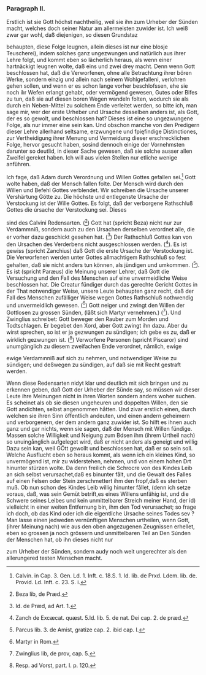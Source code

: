

### Paragraph II. ###

Erstlich ist sie Gott höchst nachtheilig,
weil sie ihn zum Urheber der Sünden macht, welches
doch seiner Natur am allermeisten zuwider ist. Ich
weiß zwar gar wohl, daß diejenigen, so diesen Grundstaz
<!-- Seite 168 -->
behaupten, diese Folge leugnen, allein dieses ist nur
eine blosje Teuscherei), indem solches ganz ungezwungen 
und natürlich aus ihrer Lehre folgt, und kommt
eben so lächerlich heraus, als wenn einer hartnäckigt
leugnen wolte, daß eins und zwei drey macht. Denn
wenn Gott beschlossen hat, daß die Verworfenen,
ohne alle Betrachtung ihrer bören Werke, sondern einzig
und allein nach seinem Wohlgefalleni, verlohren
gehen sollen, und wenn er es schon lange vorher beschlofssen,
ehe sie noch ilır Wefen erlangt gehabt, oder vermögend
gewesen, Gutes oder Bifes zu tun, daß sie
auf diesen boren Wegen wandeln folten, wodurch sie als
durch ein Neben-Mittel zu solchem Ende verleitet werden,
so bitte ich, man sage mir, wer der erste Urheber
und Ursache desselben anders ist, als Gott, der es so
gewolt, und beschlossen hat? Dieses ist eine so ungezwungene
Folge, als nur immer eine sein kan. Und
obschon manche von den Predigern dieser Lehre allerhand
seltsame, erzwungene und fpięfindige Distinctiones,
zur Vertheidigung ihrer Menung und Vermeidung
dieser erschrecklichen Folge, hervor gesucht haben,
sosind dennoch einige der Vornehmsten darunter so
deutlid, in dieser Sache gewesen, daß sie solche ausser
allen Zweifel gereket haben. Ich will aus vielen
Stellen nur etliche wenige anführen.

Ich fage, daß Adam durch Verordnung
und Willen Gottes gefallen sei.[^k6f2] Gott wolte
haben, daß der Mensch fallen folte. Der Mensch 
wird durch den Willen und Befehl Gottes verblendet.
Wir schreiben die Ursache unserer Vershärtung
Götte zu. Die höchste und entlegenste
Ursache der Verstockung ist der Wille Gottes.
Es folgt, daß der verborgene Rathschluß
Gottes die úrsache der Verstockung sei. Dieses
<!-- Seite 169 -->
sind des Calvini Redensarten. ([^k6p2f3]) Gott hat 
(spricht Beza) nicht nur zur Verdammniß, sondern
auch zu den Ursachen derselben verordnet alle, die
er vorher dazu geschickt gesehen hat. ([^k6p2f4]) Der 
Rathschluß Gottes kan von den Ursachen des 
Verderbens nicht ausgeschlossen werden. ([^k6p2f5]). Es 
ist gewiss (spricht Zanchius) daß Gott die erste 
Ursache der Verstockung ist. Die Verworfenen 
werden unter Gottes allmachtigem Rathschluß 
so fest gehalten, daß sie nicht anders tun können, 
als jündigen und umkommen. ([^k6p2f6]). Es ist (spricht 
Paræus) die Meinung unserer Lehrer, daß Gott 
die Versuchung und den Fall des Menschen auf 
eine unvermeidliche Weise beschlossen hat. Die 
Creatur fündiger durch das gerechte Gericht 
Gottes in der That notwendiger Weise, unsere 
Leute behaupten ganz recht, daß der Fall des 
Menschen zufälliger Weise wegen Gottes Rathschluß 
nothwendig und unvermeidlich gewesen. 
([^k6p2f7]) Gott neiger und zwingt den Willen der 
Gottlosen zu grossen Sünden, (låßt sich Martyr 
vernehmen.) ([^k6p2f8]). Und Zwinglius schreibet: Gott 
beweger den Rauber zum Morden und Todtschlagen. 
Er begebet den Xord, aber Gott 
zwingt ihn dazu. Aber du wirst sprechen, so
ist er ja gezwungen zu sündigen; ich gebe es zu,
daß er wirklich gezwungen ist. ([^k6p2f9]) Verworfene
Personen (spricht Piscaror) sind unumgänglich
zu diesem zweifachen Ende verordnet, nåmlich, ewige
<!-- Seite 170 -->
ewige Verdamınniß auf sich zu nehmen, und notwendiger
Weise zu sündigen; und deßwegen zu
sündigen, auf daß sie mit Recht gestraft werden.

Wenn diese Redensarten nidyt klar und deutlich mit
sich bringen und zu erkennen geben, daß Gott der Urheber
der Sünde say, so müssen wir dieser Leute ihre Meinungen
nicht in ihren Worten sondern anders woher
suchen. Es scheinet als ob sie diesen ungeheuren und doppelten
Willen, den sie Gott andichten, selbst angenommen
håtten. Und zivar erstlich einen, durch welchen sie
ihren Sinn öffentlich andeuten, und einen andern geheimern
und verborgenern, der dem andern ganz zuwider
ist. So hilft es ihnen auch ganz und gar nichts, wenn
sie sagen, daß der Mensch mit Willen fündige. Massen
solche Willigkeit und Neigung zum Bdsen ihm (ihrem
Urtheil nach) so unuingånglich aufgeleget wird, daß er
nicht anders als geneigt und willig Dazu sein kan, weil
GÖtt gewollt und beschlossen hat, daß er so sein soll.
Welche Ausflucht eben so heraus kommt, als wenn ich
ein kleines Kind, so unvermögend ist, mir zu widerstehen,
nehmen, und von einem hohen Drt hinunter stürzen wolte.
Da denn freilich die Schrocre von des Kindes Leib
an sich selbst verursachet,daß es binunter fålt, und die Gewalt
des Falles auf einen Felsen oder Stein zerschmettert
ihm den fropf,daß es sterben muß. Ob nun schon des
Kindes Leib willig hinunter fållet, (denn ich setze voraus,
daß, was sein Gemüt betrift,es eines Willens unfähig
ist, und die Schwere seines Leibes und kein unmittelbarer
Streich meiner Hand, der id) vielleicht in einer weiten
Entfernung bin, ihm
 den Tod verursachet; so frage
ich doch, ob das Kind oder ich die eigentliche Ursache seines
Todes sev ? Man lasse einen jedweden vernünftigen
Menschen urtheilen, wenn Gott, (ihrer Meinung nach)
wie aus den oben angezugenen Zeugnissen erhellet, eben
so grossen ja noch grössern und unmittelbaren Teil an
Den Súnden der Menschen hat, ob ihn dieses nicht nur
<!-- Seite 170 --><!-- content-0130.xml -->
zum Urheber der Sünden, sondern audy noch weit ungerechter
als den allerungered testen Menschen macht.



[^k6f2]: Calvin. in Cap. 3. Gen. Ld. 1. Inft. c. 18.S. 1. ld. lib. de Prxd. Ldem. lib. de. Provid. Ld. Inft. c. 23. S. i.
[^k6p2f3]: Beza lib, de Præd. 
[^k6p2f4]: Id. de Præd, ad Art. 1. 
[^k6p2f5]: Zanch de Excæcat. quæst. 5.ld. lib. 5. de nat. Dei cap. 2. de præd.
[^k6p2f6]: Parcus lib. 3. de Amist, gratize cap. 2. ibid cap. I.
[^k6p2f7]: Martyr in Rom.
[^k6p2f8]: Zwinglius lib, de prov, cap. 5.
[^k6p2f9]: Resp. ad Vorst, part. I. p. 120.
